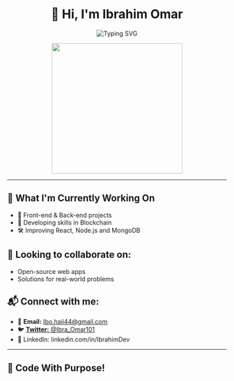 <h1 align="center">👋 Hi, I'm Ibrahim Omar</h1>
<p align="center">
  <img src="https://readme-typing-svg.herokuapp.com?font=Fira+Code&size=22&pause=1000&color=F7F7F7&center=true&vCenter=true&width=450&lines=Full-Stack+Developer;Code+With+Purpose;Open+Source+Contributor" alt="Typing SVG" />
</p>

<p align="center">
  <img src="https://media.giphy.com/media/qgQUggAC3Pfv687qPC/giphy.gif" width="300" />
</p>

---

## 🔭 What I'm Currently Working On
- 🌟 Front-end & Back-end projects
- 🚀 Developing skills in Blockchain
- 🛠️ Improving React, Node.js and MongoDB

## 👯 Looking to collaborate on:
- Open-source web apps
- Solutions for real-world problems

## 📬 Connect with me:
- 📧 **Email:** Ibo.haji44@gmail.com  
- 🐦 [**Twitter:** @Ibra_Omar101](https://twitter.com/Ibra_Omar101)
- 🔗 LinkedIn: linkedin.com/in/IbrahimDev

---

## 🚀 Code With Purpose!


